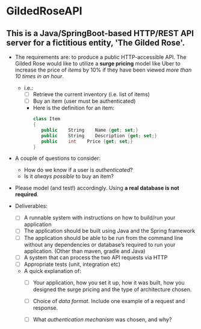 # GildedRoseAPI

## This is a Java/SpringBoot-based HTTP/REST API server for a fictitious entity, 'The Gilded Rose'.

* The requirements are: to produce a public HTTP-accessible API. The Gilded Rose would like to utilize a **surge pricing** model like Uber to increase the price of *items* by 10% if they have been viewed *more than 10 times in an hour*.
   * i.e.:
     * [ ] Retrieve the current inventory (i.e. list of items)
     * [ ] Buy an item (user must be authenticated) 
     * Here is the definition for an item:
         ```C#
         class Item 
         { 
            public    String    Name {get; set;} 
            public    String    Description {get; set;} 
            public    int    Price {get; set;} 
         }
         ```

* A couple of questions to consider: 
  * How do we know if a user is *authenticated*? 
  * Is it *always possible* to buy an item? 

* Please model (and test!) accordingly. Using **a real database is not required**. 
* Deliverables:
  * [ ] A runnable system with instructions on how to build/run your application
  * [ ] The application should be built using Java and the Spring framework
  * [ ] The application should be able to be run from the command line without any dependencies or database’s required to run your application.  (Other than maven, gradle and Java)
  * [ ] A system that can process the two API requests via HTTP 
  * [ ] Appropriate tests (unit, integration etc) 
  * A quick explanation of: 
     * [ ] Your application, how you set it up, how it was built, how you designed the surge pricing and the type of architecture chosen.
     * [ ] Choice of *data format*. Include one example of a request and response. 
     * [ ] What *authentication mechanism* was chosen, and why?

